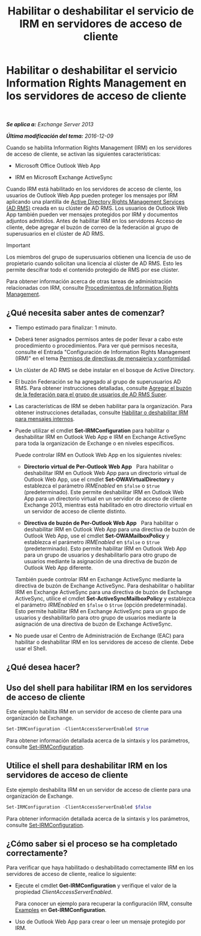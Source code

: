 ﻿---
title: 'Habilitar o deshabilitar el servicio de IRM en servidores de acceso de cliente'
TOCTitle: Habilitar o deshabilitar el servicio Information Rights Management en los servidores de acceso de cliente
ms:assetid: c7ce069b-a572-4755-90a3-7105472e4c83
ms:mtpsurl: https://technet.microsoft.com/es-es/library/Dd876938(v=EXCHG.150)
ms:contentKeyID: 49895903
ms.date: 04/23/2018
mtps_version: v=EXCHG.150
ms.translationtype: HT
---

# Habilitar o deshabilitar el servicio Information Rights Management en los servidores de acceso de cliente

 

_**Se aplica a:** Exchange Server 2013_

_**Última modificación del tema:** 2016-12-09_

Cuando se habilita Information Rights Management (IRM) en los servidores de acceso de cliente, se activan las siguientes características:

  - Microsoft Office Outlook Web App

  - IRM en Microsoft Exchange ActiveSync

Cuando IRM está habilitado en los servidores de acceso de cliente, los usuarios de Outlook Web App pueden proteger los mensajes por IRM aplicando una plantilla de [Active Directory Rights Management Services (AD RMS)](https://technet.microsoft.com/es-es/library/hh831364.aspx) creada en su clúster de AD RMS. Los usuarios de Outlook Web App también pueden ver mensajes protegidos por IRM y documentos adjuntos admitidos. Antes de habilitar IRM en los servidores Acceso de cliente, debe agregar el buzón de correo de la federación al grupo de superusuarios en el clúster de AD RMS.


> [!IMPORTANT]
> Los miembros del grupo de superusuarios obtienen una licencia de uso de propietario cuando solicitan una licencia al clúster de AD&nbsp;RMS. Esto les permite descifrar todo el contenido protegido de RMS por ese clúster.



Para obtener información acerca de otras tareas de administración relacionadas con IRM, consulte [Procedimientos de Information Rights Management](information-rights-management-procedures-exchange-2013-help.md).

## ¿Qué necesita saber antes de comenzar?

  - Tiempo estimado para finalizar: 1 minuto.

  - Deberá tener asignados permisos antes de poder llevar a cabo este procedimiento o procedimientos. Para ver qué permisos necesita, consulte el Entrada "Configuración de Information Rights Management (IRM)" en el tema [Permisos de directivas de mensajería y conformidad](messaging-policy-and-compliance-permissions-exchange-2013-help.md).

  - Un clúster de AD RMS se debe instalar en el bosque de Active Directory.

  - El buzón Federación se ha agregado al grupo de superusuarios AD RMS. Para obtener instrucciones detalladas, consulte [Agregar el buzón de la federación para el grupo de usuarios de AD RMS Super](add-the-federation-mailbox-to-the-ad-rms-super-users-group-exchange-2013-help.md).

  - Las características de IRM se deben habilitar para la organización. Para obtener instrucciones detalladas, consulte [Habilitar o deshabilitar IRM para mensajes internos](enable-or-disable-irm-for-internal-messages-exchange-2013-help.md).

  - Puede utilizar el cmdlet **Set-IRMConfiguration** para habilitar o deshabilitar IRM en Outlook Web App e IRM en Exchange ActiveSync para toda la organización de Exchange o en niveles específicos.
    
    Puede controlar IRM en Outlook Web App en los siguientes niveles:
    
      - **Directorio virtual de Per-Outlook Web App**   Para habilitar o deshabilitar IRM en Outlook Web App para un directorio virtual de Outlook Web App, use el cmdlet **Set-OWAVirtualDirectory** y establezca el parámetro *IRMEnabled* en `$false` o `$true` (predeterminado). Este permite deshabilitar IRM en Outlook Web App para un directorio virtual en un servidor de acceso de cliente Exchange 2013, mientras está habilitado en otro directorio virtual en un servidor de acceso de cliente distinto.
    
      - **Directiva de buzón de Per-Outlook Web App**   Para habilitar o deshabilitar IRM en Outlook Web App para una directiva de buzón de Outlook Web App, use el cmdlet **Set-OWAMailboxPolicy** y establezca el parámetro *IRMEnabled* en `$false` o `$true` (predeterminado). Esto permite habilitar IRM en Outlook Web App para un grupo de usuarios y deshabilitarlo para otro grupo de usuarios mediante la asignación de una directiva de buzón de Outlook Web App diferente.
    
    También puede controlar IRM en Exchange ActiveSync mediante la directiva de buzón de Exchange ActiveSync. Para deshabilitar o habilitar IRM en Exchange ActiveSync para una directiva de buzón de Exchange ActiveSync, utilice el cmdlet **Set-ActiveSyncMailboxPolicy** y establezca el parámetro *IRMEnabled* en `$false` o `$true` (opción predeterminada). Esto permite habilitar IRM en Exchange ActiveSync para un grupo de usuarios y deshabilitarlo para otro grupo de usuarios mediante la asignación de una directiva de buzón de Exchange ActiveSync.

  - No puede usar el Centro de Administración de Exchange (EAC) para habilitar o deshabilitar IRM en los servidores de acceso de cliente. Debe usar el Shell.

## ¿Qué desea hacer?

## Uso del shell para habilitar IRM en los servidores de acceso de cliente

Este ejemplo habilita IRM en un servidor de acceso de cliente para una organización de Exchange.

```powershell
Set-IRMConfiguration -ClientAccessServerEnabled $true
```

Para obtener información detallada acerca de la sintaxis y los parámetros, consulte [Set-IRMConfiguration](https://technet.microsoft.com/es-es/library/dd979792\(v=exchg.150\)).

## Utilice el shell para deshabilitar IRM en los servidores de acceso de cliente

Este ejemplo deshabilita IRM en un servidor de acceso de cliente para una organización de Exchange.

```powershell
Set-IRMConfiguration -ClientAccessServerEnabled $false
```

Para obtener información detallada acerca de la sintaxis y los parámetros, consulte [Set-IRMConfiguration](https://technet.microsoft.com/es-es/library/dd979792\(v=exchg.150\)).

## ¿Cómo saber si el proceso se ha completado correctamente?

Para verificar que haya habilitado o deshabilitado correctamente IRM en los servidores de acceso de cliente, realice lo siguiente:

  - Ejecute el cmdlet **Get-IRMConfiguration** y verifique el valor de la propiedad *ClientAccessServerEnabled*.
    
    Para conocer un ejemplo para recuperar la configuración IRM, consulte [Examples](https://technet.microsoft.com/es-es/e1821219-fe18-4642-a9c2-58eb0aadd61a\(exchg.150\)#examples) en **Get-IRMConfiguration**.

  - Uso de Outlook Web App para crear o leer un mensaje protegido por IRM.


